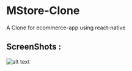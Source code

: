 # MStore-Clone
A Clone for ecommerce-app using react-native

## ScreenShots :
![alt text](https://github.com/bavly19/Sportive/blob/bavly/ScreenShots/1.png)

